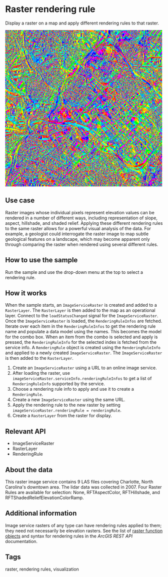 # Raster rendering rule

Display a raster on a map and apply different rendering rules to that raster.

![](screenshot.png)

## Use case

Raster images whose individual pixels represent elevation values can be rendered in a number of different ways, including representation of slope, aspect, hillshade, and shaded relief. Applying these different rendering rules to the same raster allows for a powerful visual analysis of the data. For example, a geologist could interrogate the raster image to map subtle geological features on a landscape, which may become apparent only through comparing the raster when rendered using several different rules.

## How to use the sample

Run the sample and use the drop-down menu at the top to select a rendering rule.

## How it works
 When the sample starts, an `ImageServiceRaster` is created and added to a `RasterLayer`.  The `RasterLayer` is then added to the map as an operational layer.  Connect to the `loadStatusChanged` signal for the `ImageServiceRaster`. Once the `ImageServiceRaster` is loaded, the `RenderingRuleInfos` are fetched. Iterate over each item in the `RenderingRuleInfos` to get the rendering rule name and populate a data model using the names. This becomes the model for the combo box. When an item from the combo is selected and apply is pressed, the `RenderingRuleInfo` for the selected index is fetched from the service info. A `RenderingRule` object is created using the `RenderingRuleInfo` and applied to a newly created `ImageServiceRaster`. The `ImageServiceRaster` is then added to the `RasterLayer`.

1.  Create an `ImageServiceRaster` using a URL to an online image service.
2.  After loading the raster, use `imageServiceRaster.serviceInfo.renderingRuleInfos` to get a list of `RenderingRuleInfo` supported by the service.
3.  Choose a rendering rule info to apply and use it to create a `RenderingRule`.
4.  Create a new `ImageServiceRaster` using the same URL.
5.  Apply the rendering rule to the new raster by setting `imageServiceRaster.renderingRule = renderingRule`.
6.  Create a `RasterLayer` from the raster for display.

## Relevant API

*   ImageServiceRaster
*   RasterLayer
*   RenderingRule

## About the data

This raster image service contains 9 LAS files covering Charlotte, North Carolina's downtown area. The lidar data was collected in 2007. Four Raster Rules are available for selection: None, RFTAspectColor, RFTHillshade, and RFTShadedReliefElevationColorRamp.

## Additional information

Image service rasters of any type can have rendering rules applied to them; they need not necessarily be elevation rasters. See the list of [raster function objects](https://developers.arcgis.com/documentation/common-data-types/raster-function-objects.htm) and syntax for rendering rules in the *ArcGIS REST API* documentation.

## Tags

raster, rendering rules, visualization
